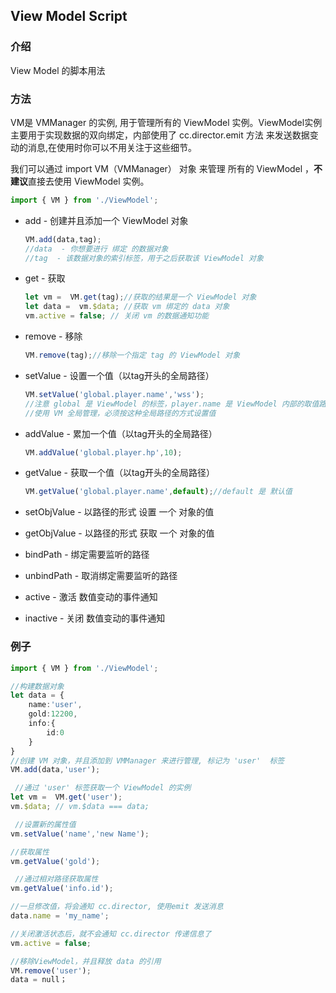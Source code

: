 ## View Model Script

### 介绍 

View Model 的脚本用法

### 方法

VM是 VMManager 的实例, 用于管理所有的 ViewModel 实例。ViewModel实例 主要用于实现数据的双向绑定，内部使用了 cc.director.emit 方法  来发送数据变动的消息,在使用时你可以不用关注于这些细节。

我们可以通过 import  VM（VMManager） 对象 来管理 所有的 ViewModel ，**不建议**直接去使用 ViewModel 实例。

```typescript
import { VM } from './ViewModel';
```

- add - 创建并且添加一个 ViewModel 对象

  ``` typescript
  VM.add(data,tag);
  //data  - 你想要进行 绑定 的数据对象
  //tag  - 该数据对象的索引标签，用于之后获取该 ViewModel 对象
  ```

- get - 获取

  ```typescript
  let vm =  VM.get(tag);//获取的结果是一个 ViewModel 对象
  let data =  vm.$data; //获取 vm 绑定的 data 对象
  vm.active = false; // 关闭 vm 的数据通知功能
  ```

- remove - 移除

  ```typescript
  VM.remove(tag);//移除一个指定 tag 的 ViewModel 对象
  ```
- setValue - 设置一个值（以tag开头的全局路径）

    ```typescript
    VM.setValue('global.player.name','wss');
    //注意 global 是 ViewModel 的标签，player.name 是 ViewModel 内部的取值路径
    //使用 VM 全局管理，必须按这种全局路径的方式设置值
    ```
- addValue - 累加一个值（以tag开头的全局路径）
  ```typescript
  VM.addValue('global.player.hp',10);
  ```

- getValue -  获取一个值（以tag开头的全局路径）

    ```typescript
  VM.getValue('global.player.name',default);//default 是 默认值
  ```

- setObjValue  - 以路径的形式 设置 一个 对象的值
- getObjValue - 以路径的形式 获取 一个 对象的值
- bindPath - 绑定需要监听的路径
- unbindPath - 取消绑定需要监听的路径
- active - 激活 数值变动的事件通知
- inactive - 关闭 数值变动的事件通知

### 例子

```typescript
import { VM } from './ViewModel';

//构建数据对象
let data = {
    name:'user',
    gold:12200,
    info:{
        id:0
    }
}
//创建 VM 对象，并且添加到 VMManager 来进行管理, 标记为 'user'  标签
VM.add(data,'user');

 //通过 'user' 标签获取一个 ViewModel 的实例
let vm =  VM.get('user');
vm.$data; // vm.$data === data;

 //设置新的属性值
vm.setValue('name','new Name');

//获取属性
vm.getValue('gold'); 

 //通过相对路径获取属性
vm.getValue('info.id');

//一旦修改值，将会通知 cc.director, 使用emit 发送消息 
data.name = 'my_name'; 

//关闭激活状态后，就不会通知 cc.director 传递信息了
vm.active = false; 

//移除ViewModel，并且释放 data 的引用
VM.remove('user');
data = null；
```


